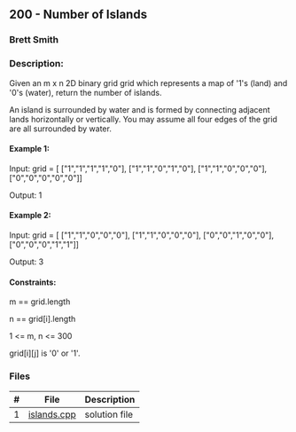 ## 200 - Number of Islands
### Brett Smith 
### Description:

Given an m x n 2D binary grid grid which represents a map of '1's (land) and '0's (water), return the number of islands.

An island is surrounded by water and is formed by connecting adjacent lands horizontally or vertically. You may assume all four edges of the grid are all surrounded by water.

 

#### Example 1:

Input: grid = [
  ["1","1","1","1","0"],
  ["1","1","0","1","0"],
  ["1","1","0","0","0"],
  ["0","0","0","0","0"]]

Output: 1

#### Example 2:

Input: grid = [
  ["1","1","0","0","0"],
  ["1","1","0","0","0"],
  ["0","0","1","0","0"],
  ["0","0","0","1","1"]]

Output: 3
 

#### Constraints:

m == grid.length

n == grid[i].length

1 <= m, n <= 300

grid[i][j] is '0' or '1'.

### Files

|   #   | File                       | Description                                                |
| :---: | -------------------------- | ---------------------------------------------------------- |
|   1   | [islands.cpp](./islands.cpp)     | solution file                                        |